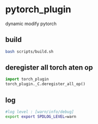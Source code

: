 # pytorch_plugin
dynamic modify pytorch

## build
```bash
bash scripts/build.sh
```

## deregister all torch aten op
```python
import torch_plugin
torch_plugin._C.deregister_all_op()
```

## log
```bash
#log level : [warn/info/debug]
export export SPDLOG_LEVEL=warn
```